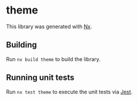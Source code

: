 # theme

This library was generated with [Nx](https://nx.dev).

## Building

Run `nx build theme` to build the library.

## Running unit tests

Run `nx test theme` to execute the unit tests via [Jest](https://jestjs.io).
